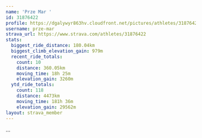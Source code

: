 ```yaml
---
name: 'Prze Mar '
id: 31876422
profile: https://dgalywyr863hv.cloudfront.net/pictures/athletes/31876422/22548952/4/large.jpg
username: prze-mar
strava_url: https://www.strava.com/athletes/31876422
stats:
  biggest_ride_distance: 180.04km
  biggest_climb_elevation_gain: 979m
  recent_ride_totals:
    count: 10
    distance: 360.05km
    moving_time: 18h 25m
    elevation_gain: 3260m
  ytd_ride_totals:
    count: 118
    distance: 4473km
    moving_time: 181h 36m
    elevation_gain: 29562m
layout: strava_member
--- 
```

...
